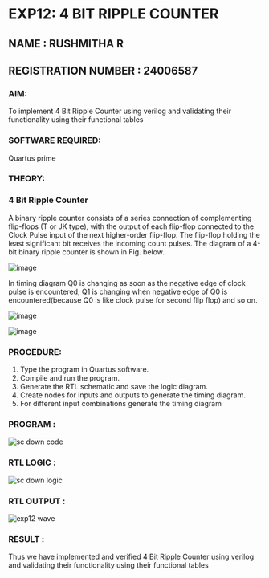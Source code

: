 # EXP12: 4 BIT RIPPLE COUNTER
## NAME  : RUSHMITHA R 
## REGISTRATION NUMBER : 24006587

### AIM:

To implement 4 Bit Ripple Counter using verilog and validating their functionality using their functional tables

### SOFTWARE REQUIRED:

Quartus prime

### THEORY:

### 4 Bit Ripple Counter

A binary ripple counter consists of a series connection of complementing flip-flops (T or JK type), with the output of each flip-flop connected to the Clock Pulse input of the next higher-order flip-flop. The flip-flop holding the least significant bit receives the incoming count pulses. The diagram of a 4-bit binary ripple counter is shown in Fig. below.

![image](https://github.com/naavaneetha/4-BIT-RIPPLE-COUNTER/assets/154305477/cb4b74d4-31ab-4359-95d0-d22e67daba13)

In timing diagram Q0 is changing as soon as the negative edge of clock pulse is encountered, Q1 is changing when negative edge of Q0 is encountered(because Q0 is like clock pulse for second flip flop) and so on.

![image](https://github.com/naavaneetha/4-BIT-RIPPLE-COUNTER/assets/154305477/a573a7d6-014e-4e54-93e6-e2ac9530960b)

![image](https://github.com/naavaneetha/4-BIT-RIPPLE-COUNTER/assets/154305477/85e1958a-2fc1-49bb-9a9f-d58ccbf3663c)

### PROCEDURE:
 
 1. Type the program in Quartus software.
 2. Compile and run the program.
 3. Generate the RTL schematic and save the logic diagram.
 4. Create nodes for inputs and outputs to generate the timing diagram.
 5. For different input combinations generate the timing diagram



### PROGRAM :

![sc down code](https://github.com/user-attachments/assets/630373c3-f73d-4988-928c-60e9a4c12d67)


### RTL LOGIC :

![sc down logic](https://github.com/user-attachments/assets/57bc25fb-c557-4292-8617-2f4488bbce18)


### RTL OUTPUT :

![exp12 wave](https://github.com/user-attachments/assets/35d60ba4-cf7b-426d-8e26-30bf77ff6152)


### RESULT :

Thus we have implemented and verified 4 Bit Ripple Counter using verilog and validating their functionality using their functional tables 

